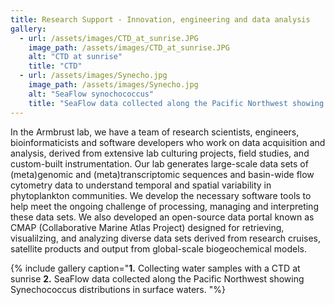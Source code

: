 ```yaml
---
title: Research Support - Innovation, engineering and data analysis
gallery:
  - url: /assets/images/CTD_at_sunrise.JPG
    image_path: /assets/images/CTD_at_sunrise.JPG
    alt: "CTD at sunrise"
    title: "CTD"
  - url: /assets/images/Synecho.jpg
    image_path: /assets/images/Synecho.jpg
    alt: "SeaFlow synochococcus"
    title: "SeaFlow data collected along the Pacific Northwest showing Synechococcus distributions in surface waters"
---
```

In the Armbrust lab, we have a team of research scientists, engineers, bioinformaticists and software developers who work on data acquisition and analysis, derived from extensive lab culturing projects, field studies, and custom-built instrumentation. Our lab generates large-scale data sets of (meta)genomic and (meta)transcriptomic sequences and basin-wide flow cytometry data to understand temporal and spatial variability in phytoplankton communities.  We develop the necessary software tools to help meet the ongoing challenge of processing, managing and interpreting these data sets.  We also developed an open-source data portal known as CMAP (Collaborative Marine Atlas Project) designed for retrieving, visualilzing, and analyzing diverse data sets derived from research cruises, satellite products and output from global-scale biogeochemical models.

{% include gallery caption="**1.** Collecting water samples with a CTD at sunrise **2.** SeaFlow data collected along the Pacific Northwest showing Synechococcus distributions in surface waters. "%}
